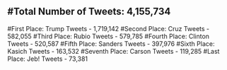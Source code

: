 #Total Number of Tweets: 4,155,734 
---
#First Place: Trump Tweets - 1,719,142
#Second Place: Cruz Tweets - 582,055
#Third Place: Rubio Tweets - 579,785
#Fourth Place: Clinton Tweets - 520,587
#Fifth Place: Sanders Tweets - 397,976
#Sixth Place: Kasich Tweets - 163,532
#Seventh Place: Carson Tweets - 119,285
#Last Place: Jeb! Tweets - 73,381
